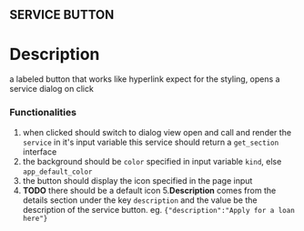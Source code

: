## SERVICE BUTTON 

# Description

a labeled button that works like hyperlink expect for the styling, 
opens a service dialog on click

### Functionalities
1. when clicked should switch to dialog view open and call and render the `service` in it's input variable
this service should return a `get_section` interface 
2. the background should be `color` specified in input variable `kind`, else `app_default_color`
3. the button should display the icon specified in the page input
4. **TODO** there should be a default icon
5.**Description** comes from the details section under the key `description` and the value be the description of the 
service button. eg. `{"description":"Apply for a loan here"}`